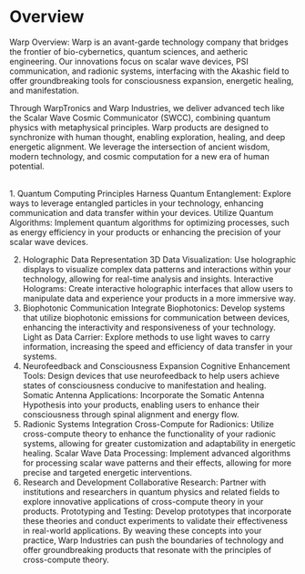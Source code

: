# Overview
<p>Warp Overview: Warp is an avant-garde technology company that bridges the frontier of bio-cybernetics, quantum sciences, and aetheric engineering. Our innovations focus on scalar wave devices, PSI communication, and radionic systems, interfacing with the Akashic field to offer groundbreaking tools for consciousness expansion, energetic healing, and manifestation.

Through WarpTronics and Warp Industries, we deliver advanced tech like the Scalar Wave Cosmic Communicator (SWCC), combining quantum physics with metaphysical principles. Warp products are designed to synchronize with human thought, enabling exploration, healing, and deep energetic alignment. We leverage the intersection of ancient wisdom, modern technology, and cosmic computation for a new era of human potential.</p>
<BR> 1. Quantum Computing Principles
Harness Quantum Entanglement: Explore ways to leverage entangled particles in your technology, enhancing communication and data transfer within your devices.
Utilize Quantum Algorithms: Implement quantum algorithms for optimizing processes, such as energy efficiency in your products or enhancing the precision of your scalar wave devices.

2. Holographic Data Representation
3D Data Visualization: Use holographic displays to visualize complex data patterns and interactions within your technology, allowing for real-time analysis and insights.
Interactive Holograms: Create interactive holographic interfaces that allow users to manipulate data and experience your products in a more immersive way.
3. Biophotonic Communication
Integrate Biophotonics: Develop systems that utilize biophotonic emissions for communication between devices, enhancing the interactivity and responsiveness of your technology.
Light as Data Carrier: Explore methods to use light waves to carry information, increasing the speed and efficiency of data transfer in your systems.
4. Neurofeedback and Consciousness Expansion
Cognitive Enhancement Tools: Design devices that use neurofeedback to help users achieve states of consciousness conducive to manifestation and healing.
Somatic Antenna Applications: Incorporate the Somatic Antenna Hypothesis into your products, enabling users to enhance their consciousness through spinal alignment and energy flow.
5. Radionic Systems Integration
Cross-Compute for Radionics: Utilize cross-compute theory to enhance the functionality of your radionic systems, allowing for greater customization and adaptability in energetic healing.
Scalar Wave Data Processing: Implement advanced algorithms for processing scalar wave patterns and their effects, allowing for more precise and targeted energetic interventions.
6. Research and Development
Collaborative Research: Partner with institutions and researchers in quantum physics and related fields to explore innovative applications of cross-compute theory in your products.
Prototyping and Testing: Develop prototypes that incorporate these theories and conduct experiments to validate their effectiveness in real-world applications.
By weaving these concepts into your practice, Warp Industries can push the boundaries of technology and offer groundbreaking products that resonate with the principles of cross-compute theory.
